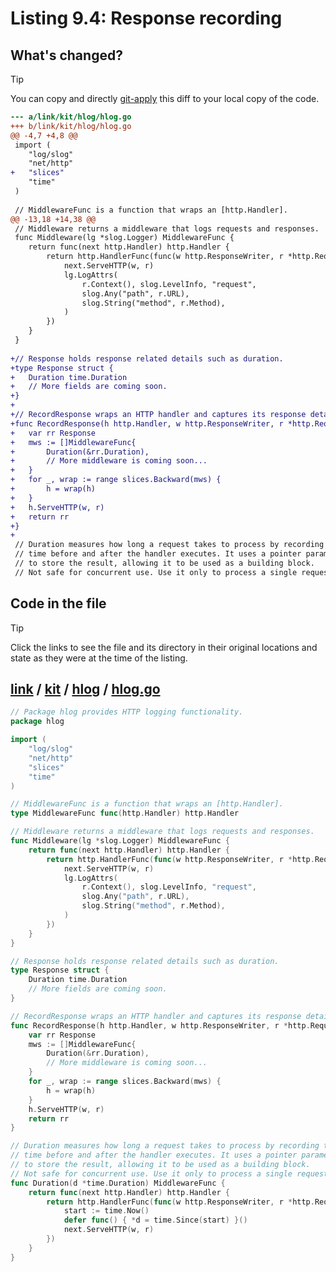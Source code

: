 # Listing 9.4: Response recording

## What's changed?

> [!TIP]
> You can copy and directly [git-apply](https://tldr.inbrowser.app/pages/common/git-apply) this diff to your local copy of the code.

```diff
--- a/link/kit/hlog/hlog.go
+++ b/link/kit/hlog/hlog.go
@@ -4,7 +4,8 @@
 import (
 	"log/slog"
 	"net/http"
+	"slices"
 	"time"
 )
 
 // MiddlewareFunc is a function that wraps an [http.Handler].
@@ -13,18 +14,38 @@
 // Middleware returns a middleware that logs requests and responses.
 func Middleware(lg *slog.Logger) MiddlewareFunc {
 	return func(next http.Handler) http.Handler {
 		return http.HandlerFunc(func(w http.ResponseWriter, r *http.Request) {
 			next.ServeHTTP(w, r)
 			lg.LogAttrs(
 				r.Context(), slog.LevelInfo, "request",
 				slog.Any("path", r.URL),
 				slog.String("method", r.Method),
 			)
 		})
 	}
 }
 
+// Response holds response related details such as duration.
+type Response struct {
+	Duration time.Duration
+	// More fields are coming soon.
+}
+
+// RecordResponse wraps an HTTP handler and captures its response details.
+func RecordResponse(h http.Handler, w http.ResponseWriter, r *http.Request) Response {
+	var rr Response
+	mws := []MiddlewareFunc{
+		Duration(&rr.Duration),
+		// More middleware is coming soon...
+	}
+	for _, wrap := range slices.Backward(mws) {
+		h = wrap(h)
+	}
+	h.ServeHTTP(w, r)
+	return rr
+}
+
 // Duration measures how long a request takes to process by recording the
 // time before and after the handler executes. It uses a pointer parameter
 // to store the result, allowing it to be used as a building block.
 // Not safe for concurrent use. Use it only to process a single request.

```
## Code in the file

> [!TIP]
> Click the links to see the file and its directory in their original locations and state as they were at the time of the listing.

## [link](https://github.com/inancgumus/gobyexample/blob/a3a746fd735e4897697525c569ad6a93b54cbd65/link) / [kit](https://github.com/inancgumus/gobyexample/blob/a3a746fd735e4897697525c569ad6a93b54cbd65/link/kit) / [hlog](https://github.com/inancgumus/gobyexample/blob/a3a746fd735e4897697525c569ad6a93b54cbd65/link/kit/hlog) / [hlog.go](https://github.com/inancgumus/gobyexample/blob/a3a746fd735e4897697525c569ad6a93b54cbd65/link/kit/hlog/hlog.go)

```go
// Package hlog provides HTTP logging functionality.
package hlog

import (
	"log/slog"
	"net/http"
	"slices"
	"time"
)

// MiddlewareFunc is a function that wraps an [http.Handler].
type MiddlewareFunc func(http.Handler) http.Handler

// Middleware returns a middleware that logs requests and responses.
func Middleware(lg *slog.Logger) MiddlewareFunc {
	return func(next http.Handler) http.Handler {
		return http.HandlerFunc(func(w http.ResponseWriter, r *http.Request) {
			next.ServeHTTP(w, r)
			lg.LogAttrs(
				r.Context(), slog.LevelInfo, "request",
				slog.Any("path", r.URL),
				slog.String("method", r.Method),
			)
		})
	}
}

// Response holds response related details such as duration.
type Response struct {
	Duration time.Duration
	// More fields are coming soon.
}

// RecordResponse wraps an HTTP handler and captures its response details.
func RecordResponse(h http.Handler, w http.ResponseWriter, r *http.Request) Response {
	var rr Response
	mws := []MiddlewareFunc{
		Duration(&rr.Duration),
		// More middleware is coming soon...
	}
	for _, wrap := range slices.Backward(mws) {
		h = wrap(h)
	}
	h.ServeHTTP(w, r)
	return rr
}

// Duration measures how long a request takes to process by recording the
// time before and after the handler executes. It uses a pointer parameter
// to store the result, allowing it to be used as a building block.
// Not safe for concurrent use. Use it only to process a single request.
func Duration(d *time.Duration) MiddlewareFunc {
	return func(next http.Handler) http.Handler {
		return http.HandlerFunc(func(w http.ResponseWriter, r *http.Request) {
			start := time.Now()
			defer func() { *d = time.Since(start) }()
			next.ServeHTTP(w, r)
		})
	}
}
```

